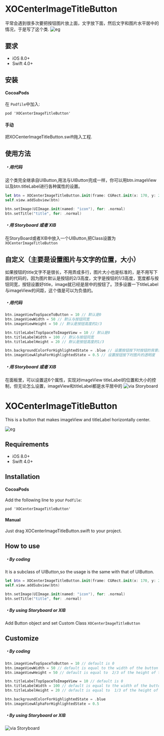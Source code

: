 
# XOCenterImageTitleButton

平常会遇到很多次要把按钮图片放上面，文字放下面，然后文字和图片水平居中的情况，于是写了这个类.
![eg](https://github.com/mydy1987/XOCenterImageTitleButton/blob/master/screen.png)

## 要求
* iOS 8.0+
* Swift 4.0+

## 安装

#### CocoaPods
在 `Podfile`中加入:
```
pod 'XOCenterImageTitleButton'
```

#### 手动
把XOCenterImageTitleButton.swift拖入工程.

## 使用方法
##### ・用代码
这个类完全继承自UIButton,用法与UIButton完成一样，你可以用btn.imageView以及btn.titleLabel进行各种属性的设置。
```swift
let btn = XOCenterImageTitleButton.init(frame: CGRect.init(x: 170, y: 200, width: 100, height: 100))
self.view.addSubview(btn)

btn.setImage(UIImage.init(named: "icon"), for: .normal)
btn.setTitle("title", for: .normal)
```

##### ・用 Storyboard 或者 XIB
在StoryBoard或者XIB中放入一个UIButton,把Class设置为 `XOCenterImageTitleButton`


## 自定义（主要是设置图片与文字的位置，大小）

如果按钮的title文字不是很长，不用弄成多行，图片大小也是标准的，是不用写下面的代码的，因为图片默认是按钮的2/3高度，文字是按钮的1/3高度，宽度都与按钮同宽，按钮设置好title，image就已经是居中的按钮了。顶多设置一下titleLabel与imageView的间距，这个值是可以为负值的。

##### ・用代码
```swift
btn.imageViewTopSpaceToButton = 10 // 默认是0
btn.imageViewWidth = 50 // 默认与按钮同宽
btn.imageViewHeight = 50 // 默认是按钮高度的2/3

btn.titleLabelTopSpaceToImageView = 10 // 默认是0
btn.titleLabelWidth = 100 // 默认与按钮同宽
btn.titleLabelHeight = 20 // 默认是按钮高度的1/3

btn.backgroundColorForHighlightedState = .blue // 设置按钮按下时按钮的背景色
btn.imageViewAlphaForHighlightedState = 0.5 // 设置按钮按下时图片的透明度
```

##### ・用 Storyboard 或者 XIB
在面板里，可以设置这6个属性，实现对imageView titleLabel的位置和大小的控制，但无论怎么设置，imageView和titleLabel都是水平居中的
![via Storyboard](https://github.com/mydy1987/XOCenterImageTitleButton/blob/master/xib.png)


# XOCenterImageTitleButton

This is a button that makes imageView and titleLabel horizontally center.

![eg](https://github.com/mydy1987/XOCenterImageTitleButton/blob/master/screen.png)

## Requirements
* iOS 8.0+
* Swift 4.0+

## Installation

#### CocoaPods
Add the following line to your `Podfile`:
```
pod 'XOCenterImageTitleButton'
```

#### Manual
Just drag XOCenterImageTitleButton.swift to your project.

## How to use
##### ・By coding
It is a subclass of UIButton,so the usage is the same with that of UIButton.
```swift
let btn = XOCenterImageTitleButton.init(frame: CGRect.init(x: 170, y: 200, width: 100, height: 100))
self.view.addSubview(btn)

btn.setImage(UIImage.init(named: "icon"), for: .normal)
btn.setTitle("title", for: .normal)
```

##### ・By using Storyboard or XIB
Add Button object and set Custom Class `XOCenterImageTitleButton`  



## Customize

##### ・By coding
```swift
btn.imageViewTopSpaceToButton = 10 // default is 0
btn.imageViewWidth = 50 // default is equal to the width of the button
btn.imageViewHeight = 50 // default is equal to  2/3 of the height of the button

btn.titleLabelTopSpaceToImageView = 10 // default is 0
btn.titleLabelWidth = 100 // default is equal to the width of the button
btn.titleLabelHeight = 20 // default is equal to  1/3 of the height of the button

btn.backgroundColorForHighlightedState = .blue
btn.imageViewAlphaForHighlightedState = 0.5
```

##### ・By using Storyboard or XIB
![via Storyboard](https://github.com/mydy1987/XOCenterImageTitleButton/blob/master/xib.png)




